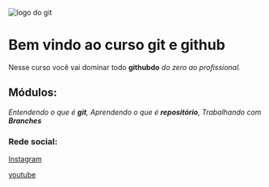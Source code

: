 ![logo do git](https://1000logos.net/wp-content/uploads/2021/05/GitHub-logo-500x281.png)

# Bem vindo ao curso git e github 

Nesse curso você vai dominar todo **githubdo** _do zero ao profissional._

## Módulos:

_Entendendo o que é **git**, Aprendendo o que é **repositório**,
Trabalhando com **Branches**_


### Rede social:
[Instagram](https://instagram.com)

[youtube](https://youtube.com)

